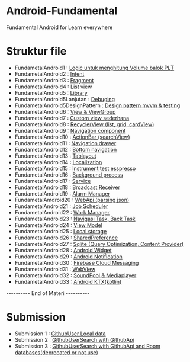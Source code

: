 # Android-Fundamental
Fundamental Android for Learn everywhere

# Struktur file
- FundametalAndroid1 : [Logic untuk menghitung Volume balok P*L*T](https://github.com/byansanur/Android-Fundamental/tree/master/FundametalAndroid1)
- FundametalAndroid2 : [Intent](https://github.com/byansanur/Android-Fundamental/tree/master/FundametalAndroid2)
- FundametalAndroid3 : [Fragment](https://github.com/byansanur/Android-Fundamental/tree/master/FUndametalAndroid3)
- FundametalAndroid4 : [List view](https://github.com/byansanur/Android-Fundamental/tree/master/FundametalAndroid4)
- FundametalAndroid5 : [Library](https://github.com/byansanur/Android-Fundamental/tree/master/FundametalAndroid5)
- FundametalAndroid5Lanjutan : [Debuging](https://github.com/byansanur/Android-Fundamental/tree/master/FundametalAndroid5lanjutan)
- FundametalAndroid5DesignPattern : [Design pattern mvvm & testing](https://github.com/byansanur/Android-Fundamental/tree/master/FundametalAndroid5DesignPattern)
- FundametalAndroid6 : [View & ViewGroup](https://github.com/byansanur/Android-Fundamental/tree/master/FundametalAndroid6)
- FundametalAndroid7 : [Custom view sederhana](https://github.com/byansanur/Android-Fundamental/tree/master/FundametalAndroid7)
- FundametalAndroid8 : [RecyclerView (list, grid, cardView)](https://github.com/byansanur/Android-Fundamental/tree/master/FundametalAndroid8)
- FundametalAndroid9 : [Navigation component](https://github.com/byansanur/Android-Fundamental/tree/master/FundametalAndroid9)
- FundametalAndroid10 : [ActionBar (searchView)](https://github.com/byansanur/Android-Fundamental/tree/master/FundametalAndroid10)
- FundametalAndroid11 : [Navigation drawer](https://github.com/byansanur/Android-Fundamental/tree/master/FundametalAndroid11)
- FundametalAndroid12 : [Bottom navigation](https://github.com/byansanur/Android-Fundamental/tree/master/FundametalAndroid12)
- FundametalAndroid13 : [Tablayout](https://github.com/byansanur/Android-Fundamental/tree/master/FundametalAndroid13)
- FundametalAndroid14 : [Localization](https://github.com/byansanur/Android-Fundamental/tree/master/FundametalAndroid14)
- FundametalAndroid15 : [Instrument test esspresso](https://github.com/byansanur/Android-Fundamental/tree/master/FundametalAndroid15)
- FundametalAndroid16 : [Background process](https://github.com/byansanur/Android-Fundamental/tree/master/FundametalAndroid16)
- FundametalAndroid17 : [Service](https://github.com/byansanur/Android-Fundamental/tree/master/FundametalAndroid17)
- FundametalAndroid18 : [Broadcast Receiver](https://github.com/byansanur/Android-Fundamental/tree/master/FundametalAndroid18)
- FundametalAndroid19 : [Alarm Manager](https://github.com/byansanur/Android-Fundamental/tree/master/FundametalAndroid19)
- FundametalAmdroid20 : [WebApi (parsing json)](https://github.com/byansanur/Android-Fundamental/tree/master/FundametalAmdroid20)
- FundametalAndroid21 : [Job Scheduler](https://github.com/byansanur/Android-Fundamental/tree/master/FundametalAndroid21)
- FundametalAndroid22 : [Work Manager](https://github.com/byansanur/Android-Fundamental/tree/master/FundametalAndroid22)
- FundametalAndroid23 : [Navigasi Task, Back Task](https://github.com/byansanur/Android-Fundamental/tree/master/FundametalAndroid23)
- FundametalAndroid24 : [View Model](https://github.com/byansanur/Android-Fundamental/tree/master/FundametalAndroid24)
- FundametalAndroid25 : [Local storage](https://github.com/byansanur/Android-Fundamental/tree/master/FundametalAndroid25)
- FundametalAndroid26 : [SharedPreference](https://github.com/byansanur/Android-Fundamental/tree/master/FundametalAndroid26)
- FundametalAndroid27 : [Sqlite (Query Optimization, Content Provider)](https://github.com/byansanur/Android-Fundamental/tree/master/FundametalAndroid27)
- FundametalAndroid28 : [Android Widget](https://github.com/byansanur/Android-Fundamental/tree/master/FundametalAndroid28)
- FundametalAndroid29 : [Android Notification](https://github.com/byansanur/Android-Fundamental/tree/master/FundametalAndroid29)
- FundametalAndroid30 : [Firebase Cloud Messaging](https://github.com/byansanur/Android-Fundamental/tree/master/FundametalAndroid30)
- FundametalAndroid31 : [WebView](https://github.com/byansanur/Android-Fundamental/tree/master/FundametalAndroid31)
- FundametalAndroid32 : [SoundPool & Mediaplayer](https://github.com/byansanur/Android-Fundamental/tree/master/FundametalAndroid32)
- FundametalAndroid33 : [Android KTX(kotlin)](https://github.com/byansanur/Android-Fundamental/tree/master/FundametalAndroid33)


---------- End of Materi ----------

# Submission
- Submission 1 : [GithubUser Local data](https://github.com/byansanur/Android-Fundamental/tree/master/Submission1GithubUser)
- Submission 2 : [GithubUserSearch with GithubApi](https://github.com/byansanur/Android-Fundamental/tree/master/Submission2UIUX)
- Submission 3 : [GithubUserSearch with GithubApi and Room databases(deprecated or not use)](https://github.com/byansanur/Android-Fundamental/tree/master/Submission3UIUXApi) 



